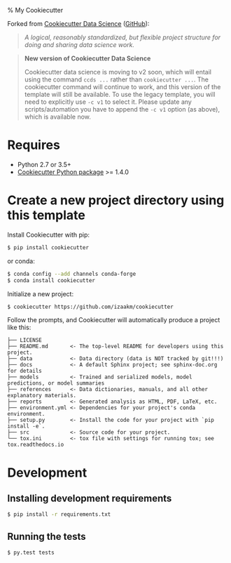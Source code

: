 % My Cookiecutter

Forked from [Cookiecutter Data Science][1617159b] ([GitHub][b352f0b8]):

> *A logical, reasonably standardized, but flexible project structure for doing
> and sharing data science work.*

> **New version of Cookiecutter Data Science**
> 
> Cookiecutter data science is moving to v2 soon, which will entail using
> the command `ccds ...` rather than `cookiecutter ...`. The cookiecutter command
> will continue to work, and this version of the template will still be available.
> To use the legacy template, you will need to explicitly use `-c v1` to select it.
> Please update any scripts/automation you have to append the `-c v1` option (as above),
> which is available now.


Requires
========

 - Python 2.7 or 3.5+
 - [Cookiecutter Python package][install] >= 1.4.0


Create a new project directory using this template
==================================================

Install Cookiecutter with pip:

```sh
$ pip install cookiecutter
```

or conda:

```sh
$ conda config --add channels conda-forge
$ conda install cookiecutter
```

Initialize a new project:

```sh
$ cookiecutter https://github.com/izaakm/cookiecutter
```

Follow the prompts, and Cookiecutter will automatically produce a project like
this:

```
├── LICENSE
├── README.md       <- The top-level README for developers using this project.
├── data            <- Data directory (data is NOT tracked by git!!!)
├── docs            <- A default Sphinx project; see sphinx-doc.org for details
├── models          <- Trained and serialized models, model predictions, or model summaries
├── references      <- Data dictionaries, manuals, and all other explanatory materials.
├── reports         <- Generated analysis as HTML, PDF, LaTeX, etc.
├── environment.yml <- Dependencies for your project's conda environment.
├── setup.py        <- Install the code for your project with `pip install -e`.
├── src             <- Source code for your project.
└── tox.ini         <- tox file with settings for running tox; see tox.readthedocs.io
```


Development
===========

Installing development requirements
-----------------------------------

```sh
$ pip install -r requirements.txt
```


Running the tests
-----------------

```sh
$ py.test tests
```


<!-- LINKS -->

[b352f0b8]: http://drivendata.github.io/cookiecutter-data-science/
[1617159b]: https://github.com/drivendata/cookiecutter-data-science
[install]: http://cookiecutter.readthedocs.org/en/latest/installation.html

<!-- END -->
